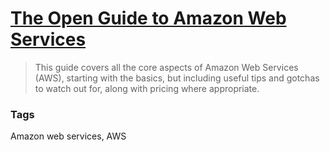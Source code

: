 # [The Open Guide to Amazon Web Services](https://github.com/open-guides/og-aws)

> This guide covers all the core aspects of Amazon Web Services (AWS), starting with the basics, but including useful tips and gotchas to watch out for, along with pricing where appropriate.

### Tags

Amazon web services, AWS